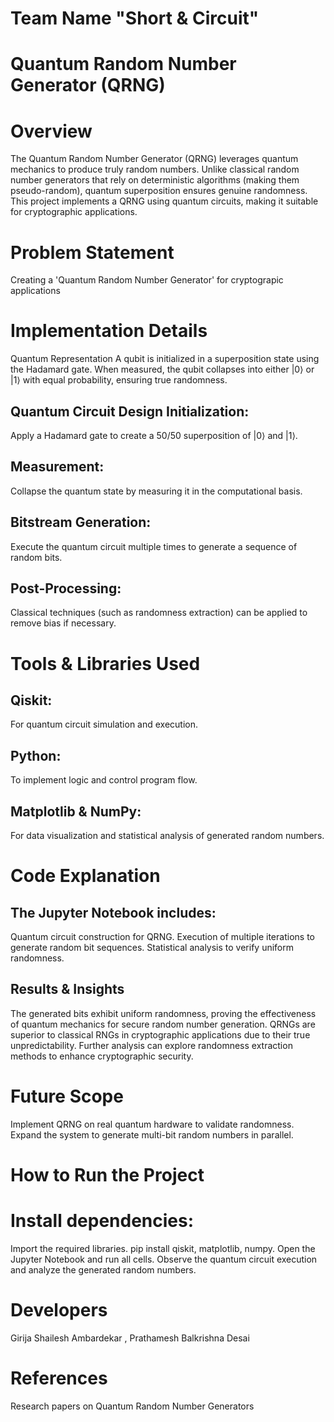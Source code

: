 # Team Name "Short & Circuit"

# Quantum Random Number Generator (QRNG)

# Overview

The Quantum Random Number Generator (QRNG) leverages quantum mechanics to produce truly random numbers. Unlike classical random number generators that rely on deterministic algorithms (making them pseudo-random), quantum superposition ensures genuine randomness. This project implements a QRNG using quantum circuits, making it suitable for cryptographic applications.

# Problem Statement

Creating a 'Quantum Random Number Generator' for cryptograpic applications

# Implementation Details

Quantum Representation A qubit is initialized in a superposition state using the Hadamard gate. When measured, the qubit collapses into either |0⟩ or |1⟩ with equal probability, ensuring true randomness.

## Quantum Circuit Design Initialization:
Apply a Hadamard gate to create a 50/50 superposition of |0⟩ and |1⟩.
## Measurement: 
Collapse the quantum state by measuring it in the computational basis. 
## Bitstream Generation:
Execute the quantum circuit multiple times to generate a sequence of random bits. 
## Post-Processing: 
Classical techniques (such as randomness extraction) can be applied to remove bias if necessary.

# Tools & Libraries Used

## Qiskit: 
For quantum circuit simulation and execution. 
## Python:
To implement logic and control program flow. 
## Matplotlib & NumPy: 
For data visualization and statistical analysis of generated random numbers.

# Code Explanation

## The Jupyter Notebook includes:
Quantum circuit construction for QRNG. Execution of multiple iterations to generate random bit sequences. Statistical analysis to verify uniform randomness.

## Results & Insights 
The generated bits exhibit uniform randomness, proving the effectiveness of quantum mechanics for secure random number generation. QRNGs are superior to classical RNGs in cryptographic applications due to their true unpredictability. Further analysis can explore randomness extraction methods to enhance cryptographic security.

# Future Scope
Implement QRNG on real quantum hardware to validate randomness. Expand the system to generate multi-bit random numbers in parallel.

# How to Run the Project

# Install dependencies: 
Import the required libraries. pip install qiskit, matplotlib, numpy. Open the Jupyter Notebook and run all cells. Observe the quantum circuit execution and analyze the generated random numbers.

# Developers 
Girija Shailesh Ambardekar ,
Prathamesh Balkrishna Desai

# References
Research papers on Quantum Random Number Generators
